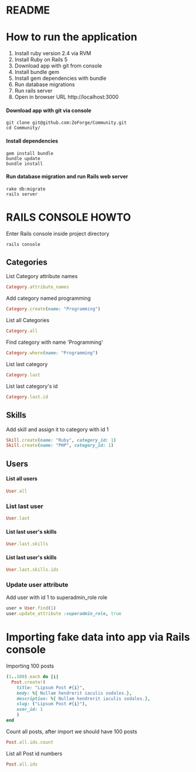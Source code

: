 # README

# How to run the application
1. Install ruby version 2.4 via RVM
2. Install Ruby on Rails 5
3. Download app with git from console
3. Install bundle gem
4. Install gem dependencies with bundle
5. Run database migrations
6. Run rails server
7. Open in browser URL http://localhost:3000

#### Download app with git via console
```console
git clone git@github.com:ZeForge/Community.git
cd Community/
```
#### Install dependencies
```console
gem install bundle
bundle update
bundle install
```
#### Run database migration and run Rails web server
```console
rake db:migrate
rails server
```

# RAILS CONSOLE HOWTO

Enter Rails console inside project directory
```console
rails console
```

## Categories

List Category attribute names
```ruby
Category.attribute_names
```

Add category named programming
```ruby
Category.create(name: "Programming")
```

List all Categories
```ruby
Category.all
```

Find category with name 'Programming'
```ruby
Category.where(name: "Programming")
```

List last category
```ruby
Category.last
```

List last category's id
```ruby
Category.last.id
```

## Skills

Add skill and assign it to category with id 1
```ruby
Skill.create(name: "Ruby", category_id: 1)
Skill.create(name: "PHP", category_id: 1)
```

## Users

#### List all users
```ruby
User.all
```

### List last user
```ruby
User.last
```

#### List last user's skills
```ruby
User.last.skills
```

####  List last user's skills
```ruby
User.last.skills.ids
```

### Update user attribute
Add user with id 1 to superadmin_role role
```ruby
user = User.find(1)
user.update_attribute :superadmin_role, true
```


# Importing fake data into app via Rails console

Importing 100 posts
```ruby
(1..100).each do |i|
  Post.create!(
    title: "Lipsum Post #{i}",
    body: %{ Nullam hendrerit iaculis sodales.},
    description: %{ Nullam hendrerit iaculis sodales.},
    slug: ("Lipsum Post #{i}"),
    user_id: 1
    )
end
```
Count all posts, after import we should have 100 posts
```ruby
Post.all.ids.count
```

List all Post id numbers
```ruby
Post.all.ids
```
